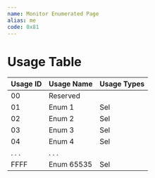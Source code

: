 ```yaml
---
name: Monitor Enumerated Page
alias: me
code: 0x81
---
```

# Usage Table

| Usage ID | Usage Name | Usage Types |
|----------|------------|-------------|
| 00       | Reserved   |             |
| 01       | Enum 1     | Sel         |
| 02       | Enum 2     | Sel         |
| 03       | Enum 3     | Sel         |
| 04       | Enum 4     | Sel         |
| . . .    | . . .      |             |
| FFFF     | Enum 65535 | Sel         |
